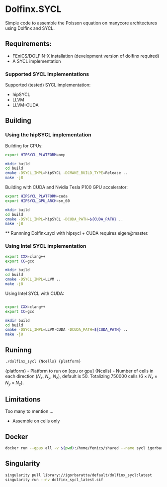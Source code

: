 # Dolfinx.SYCL
Simple code to assemble the Poisson equation on manycore architectures using Dolfinx and SYCL.

## Requirements:
  - FEniCS/DOLFIN-X installation (development version of dolfinx required)
  - A SYCL implementation

### Supported SYCL Implementations
Supported (tested) SYCL implementation:
- hipSYCL
- LLVM 
- LLVM-CUDA


## Building

### Using the hipSYCL implementation
Building for CPUs:
```bash
export HIPSYCL_PLATFORM=omp

mkdir build
cd build
cmake -DSYCL_IMPL=hipSYCL -DCMAKE_BUILD_TYPE=Release ..
make -j8
```

Building with CUDA and Nvidia Tesla P100 GPU accelerator:
```bash
export HIPSYCL_PLATFORM=cuda
export HIPSYCL_GPU_ARCH=sm_60

mkdir build
cd build
cmake -DSYCL_IMPL=hipSYCL -DCUDA_PATH=${CUDA_PATH} ..
make -j8
```
** Runnning Dolfinx.sycl with hipsycl + CUDA requires eigen@master.

### Using Intel SYCL implementation
```bash
export CXX=clang++
export CC=gcc

mkdir build
cd build
cmake -DSYCL_IMPL=LLVM ..
make -j8
```

Using Intel SYCL with CUDA:
```bash

export CXX=clang++
export CC=gcc

mkdir build
cd build
cmake -DSYCL_IMPL=LLVM-CUDA -DCUDA_PATH=${CUDA_PATH} ..
make -j8
```


## Runinng
```bash
./dolfinx_sycl {Ncells} {platform}
```
{platform} - Platform to run on [cpu or gpu]
{Ncells} - Number of cells in each direction ($`N_x`$, $`N_y`$, $`N_z`$), default is 50. 
Totalizing 750000 cells ($`6 \times N_x \times N_y \times N_z`$).

## Limitations
Too many to mention ...
- Assemble on cells only

## Docker
```bash
docker run --gpus all -v $(pwd):/home/fenics/shared --name sycl igorbaratta/dolfinx_sycl:latest nvidia-smi
```

## Singularity

```bash
singularity pull library://igorbaratta/default/dolfinx_sycl:latest
singularity run --nv dolfinx_sycl_latest.sif
```